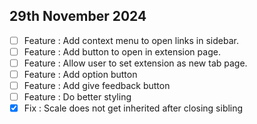 ## 29th November 2024
- [ ] Feature : Add context menu to open links in sidebar.
- [ ] Feature : Add button to open in extension page.
- [ ] Feature : Allow user to set extension as new tab page.
- [ ] Feature : Add option button
- [ ] Feature : Add give feedback button
- [ ] Feature : Do better styling
- [x] Fix : Scale does not get inherited after closing sibling